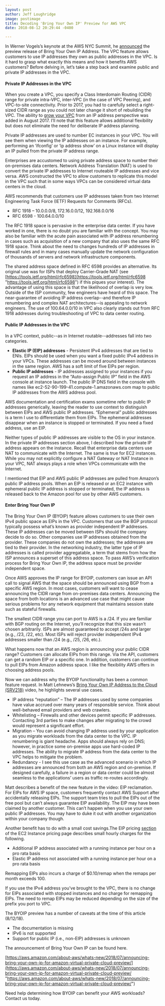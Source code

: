 ```yaml
---
layout: post
author: Jeff Loughridge
image: postimage
title: Decoding 'Bring Your Own IP' Preview for AWS VPC
date: 2018-08-12 20:29:44 -0400

---
```



In Werner Vogels’s keynote at the AWS NYC Summit, he [announced](https://youtu.be/VL6aFvEEFQo?t=1h42m30s "AWS Summit New York 2018 - Keynote with Dr. Werner Vogels and Dr. Matt Wood") the preview release of Bring Your Own IP Address. The VPC feature allows customers to use IP addresses they own as public addresses in the VPC. Is it hard to grasp what exactly this means and how it benefits AWS customers? Before delving in, let’s take a step back and examine public and private IP addresses in the VPC.

#### Private IP Addresses in the VPC

When you create a VPC, you specify a Class Interdomain Routing (CIDR) range for private intra-VPC, inter-VPC (in the case of VPC Peering), and VPC-to-site connectivity. Prior to 2017, you had to carefully select a right-sized CIDR range as you could not later change it short of rebuilding the VPC. The ability to [grow your VPC](https://aws.amazon.com/about-aws/whats-new/2017/08/amazon-virtual-private-cloud-vpc-now-allows-customers-to-expand-their-existing-vpcs/) from an IP address perspective was added in August 2017. I’ll note that this feature allows additional flexibility but does not eliminate the need for deliberate IP address planning.

Private IP addresses are used to number EC instances in your VPC. You will see them when viewing the IP addresses on an instance. For example, performing an ‘ifconfig’ or ‘ip address show’ on a Linux instance will display an IP pulled from the private IP address range.

Enterprises are accustomed to using private address space to number their on-premises data centers. Network Address Translation (NAT) is used to convert the private IP addresses to Internet routeable IP addresses and vice versa. AWS constructed the VPC to allow customers to replicate this model in the VPC such that in some ways VPCs can be considered virtual data centers in the cloud.

AWS recommends that customers use IP addresses taken from two Internet Engineering Task Force (IETF) Requests for Comments (RFCs).

* RFC 1918 – 10.0.0.0/8, 172.16.0.0/12, 192.168.0.0/16
* RFC 6598 - 100.64.0.0/10

The RFC 1918 space is pervasive in the enterprise data center. If you have worked in one, there is no doubt you are familiar with the concept. You may also be familiar with the acute pain associated with IP address renumbering in cases such as acquisition of a new company that also uses the same RFC 1918 space. Think about the need to changes hundreds of IP addresses in firewall rules and in many cases manually update the network configuration of thousands of servers and network infrastructure components.

The shared address space defined in RFC 6598 provides an alternative. Its original use was for ISPs that deploy Carrier-Grade NAT (see [https://tools.ietf.org/html/rfc6598](https://tools.ietf.org/html/rfc6598 "https://tools.ietf.org/html/rfc6598") if this piques your interest). The advantage of using this space is that the likelihood of overlap is very low. Outside of the ISP community, few engineers have heard of this space. The near-guarantee of avoiding IP address overlap--and therefore IP renumbering and complex NAT architectures--is appealing to network engineers. The use of 100.64.0.0/10 in VPC also clearly stands out from RFC 1918 addresses during troubleshooting of VPC to data center routing.

#### Public IP Addresses in the VPC

In a VPC context, public--as in Internet routable--addresses fall into two categories.

* **Elastic IP (EIP) addresses** - Persistent IPv4 addresses that are tied to ENIs. EIPs should be used when you want a fixed public IPv4 address in your VPCs. These addresses can be moved around between instances in the same region. AWS has a soft limit of five EIPs per region.
* **Public IP addresses** - IP addresses assigned to your instances if you request an IP address in the “Auto-assign Public IP” field in the AWS console at instance launch. The public IP DNS field in the console with names like ec2-52-90-199-41.compute-1.amazonaws.com map to public IP addresses from the AWS address pool.

AWS documentation and certification exams sometime refer to public IP addresses generically, leaving the reader to use context to distinguish between EIPs and AWS public IP addresses. “Ephemeral” public addresses is a term I use to differentiate them from EIPs. The ephemeral addresses disappear when an instance is stopped or terminated. If you need a fixed address, use an EIP.

Neither types of public IP addresses are visible to the OS in your instance. In the private IP addresses section above, I described how the private IP address appears on the instance. Recall that enterprise data centers use NAT to communicate with the Internet. The same is true for EC2 instances. While you may not explicitly configure a NAT Gateway or NAT Instance in your VPC, NAT always plays a role when VPCs communicate with the Internet.

I mentioned that EIP and AWS public IP addresses are pulled from Amazon’s public IP address pools. When an EIP is released or an EC2 instance with ephemeral public IP address is stopped or terminated, the IP address is released back to the Amazon pool for use by other AWS customers.

#### Enter Bring Your Own IP

The Bring Your Own IP (BYOIP) feature allows customers to use their own IPv4 public space as EIPs in the VPC. Customers that use the BGP protocol typically possess what’s known as provider independent IP addresses. These IP addresses can be moved between ISPs should the company decide to do so. Other companies use IP addresses obtained from the provider. These companies do not own the addresses; the addresses are tied to their provider. In the networking industry, the latter type of IP addresses is called provider aggregatable, a term that stems from how the ISP announces a superset of this address space. To pass AWS’s verification process for Bring Your Own IP, the address space must be provider independent space.

Once AWS approves the IP range for BYOIP, customers can issue an API call to signal AWS that the space should be announced using BGP from a specific AWS region. In most cases, customers will want to cease announcing the CIDR range from on-premises data centers. Announcing the space from both locations is an advanced use case that might cause serious problems for any network equipment that maintains session state such as stateful firewalls.

The smallest CIDR range you can port to AWS is a /24. If you are familiar with BGP routing on the Internet, you’ll recognize that this size wasn’t chosen arbitrarily. ISPs are almost guaranteed to accept /24s and larger (e.g., /23, /22, etc). Most ISPs will reject provider independent IPv4 addresses smaller than /24 (e.g., /25, /26, etc.).

What happens now that an AWS region is announcing your public CIDR range? Customers can allocate EIPs from this range. Via the API, customers can get a random EIP or a specific one. In addition, customers can continue to pull EIPs from Amazon address space. I like the flexibility AWS offers in choosing address pools.

Now we can address why the BYOIP functionality has been a common feature request. In Matt Lehnews’s [Bring Your Own IP Address to the Cloud (SRV218)](https://youtu.be/XY3n7n7l4iw "Bring Your Own IP Address to the Cloud (SRV218)") video, he highlights several use cases.

* IP address “reputation” – The IP addresses used by some companies have value accrued over many years of responsible service. Think about well-behaved email providers and web crawlers.
* Whitelisting – Firewalls and other devices permit specific IP addresses. Contacting 3rd parties to make changes after migrating to the crowd would represent a significant effort.
* Migration – You can avoid changing IP address used by your application as you migrate workloads from the data center to the VPC. IP renumbering is giant headache. Apps should always rely on DNS; however, in practice some on-premise apps use hard-coded IP addresses. The ability to migrate IP address from the data center to the VPC helps to mitigate the problem.
* Redundancy - I see this use case as the advanced scenario in which IP addresses are announced from both an AWS region and on-premise. If designed carefully, a failure in a region or data center could be almost seamless to the applications’ users as traffic re-routes accordingly.

Matt describes a benefit of the new feature in the video: EIP reclamation. For EIPs for AWS IP space, customers frequently contact AWS Support after accidentally releasing EIPs. The support team tries to pull the EIPs out of the free pool but can’t always guarantee EIP availability. The EIP may have been claimed by another customer. This can’t happen when you use your own public IP addresses. You may have to duke it out with another organization within your company though.

Another benefit has to do with a small cost savings.The EIP pricing [section](https://aws.amazon.com/ec2/pricing/on-demand/#Elastic_IP_Addresses) of the EC2 Instance pricing page describes small hourly charges for the following.

* Additional IP address associated with a running instance per hour on a pro rata basis
* Elastic IP address not associated with a running instance per hour on a pro rata basis

Remapping EIPs also incurs a charge of $0.10/remap when the remaps per month exceeds 100.

If you use the IPv4 address you’ve brought to the VPC, there is no change for EIPs associated with stopped instances and no charge for remapping EIPs. The need to remap EIPs may be reduced depending on the size of the prefix you port to VPC.

The BYOIP preview has a number of caveats at the time of this article (8/12/18).

* The documentation is missing
* IPv6 is not supported
* Support for public IP (i.e., non-EIP) addresses is unknown

The announcement of Bring Your Own IP can be found here.

[https://aws.amazon.com/about-aws/whats-new/2018/07/announcing-bring-your-own-ip-for-amazon-virtual-private-cloud-preview/](https://aws.amazon.com/about-aws/whats-new/2018/07/announcing-bring-your-own-ip-for-amazon-virtual-private-cloud-preview/ "https://aws.amazon.com/about-aws/whats-new/2018/07/announcing-bring-your-own-ip-for-amazon-virtual-private-cloud-preview/")

Need help determining how BYOIP can benefit your AWS workloads? Contact us today.